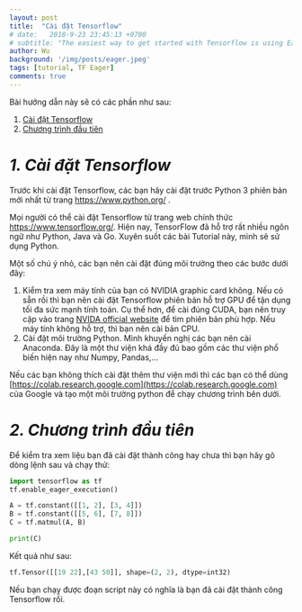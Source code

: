 ```yaml
---
layout: post
title:  "Cài đặt Tensorflow"
# date:   2018-9-23 23:45:13 +0700
# subtitle: "The easiest way to get started with Tensorflow is using Eager Execution..."
author: Wu
background: '/img/posts/eager.jpeg'
tags: [tutorial, TF Eager]
comments: true
---
```


Bài hướng dẫn này sẽ có các phần như sau:

1. [Cài đặt Tensorflow](#setup)
2. [Chương trình đầu tiên](#program)

<a name="setup"></a>
# _1. Cài đặt Tensorflow_
Trước khi cài đặt Tensorflow, các bạn hãy cài đặt trước Python 3 phiên bản mới nhất từ trang https://www.python.org/ .

Mọi người có thể cài đặt Tensorflow từ trang web chính thức https://www.tensorflow.org/. Hiện nay, TensorFlow đã hỗ trợ rất nhiều ngôn ngữ như Python, Java và Go. Xuyên suốt các bài Tutorial này, mình sẽ sử dụng Python.

Một số chú ý nhỏ, các bạn nên cài đặt đúng môi trường theo các bước dưới đây:
1. Kiểm tra xem máy tính của bạn có NVIDIA graphic card không. Nếu có sẵn rồi thì bạn nên cài đặt Tensorflow phiên bản hỗ trợ GPU để tận dụng tối đa sức mạnh tính toán. Cụ thể hơn, để cài đúng CUDA, bạn nên truy cập vào trang [NVIDA official website](https://developer.nvidia.com/cuda-gpus/) để tìm phiên bản phù hợp. Nếu máy tính không hỗ trợ, thì bạn nên cài bản CPU.
2. Cài đặt môi trường Python. Mình khuyến nghị các bạn nên cài Anaconda. Đây là một thư viện khá đầy đủ bao gồm các thư viện phổ biến hiện nay như Numpy, Pandas,...

Nếu các bạn không thích cài đặt thêm thư viện mới thì các bạn có thể dùng [https://colab.research.google.com](https://colab.research.google.com) của Google và tạo một môi trường python để chạy chương trình bên dưới.

<a name="program"></a>
# _2. Chương trình đầu tiên_
Để kiểm tra xem liệu bạn đã cài đặt thành công hay chưa thì bạn hãy gõ dòng lệnh sau và chạy thử:

```python
import tensorflow as tf
tf.enable_eager_execution()

A = tf.constant([[1, 2], [3, 4]])
B = tf.constant([[5, 6], [7, 8]])
C = tf.matmul(A, B)

print(C)
```

Kết quả như sau:
```python
tf.Tensor([[19 22],[43 50]], shape=(2, 2), dtype=int32)
```
Nếu bạn chạy được đoạn script này có nghĩa là bạn đã cài đặt thành công Tensorflow rồi.


